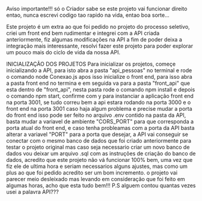 Aviso importante!!! 
só o Criador sabe se este projeto vai funcionar direito entao, nunca escrevi codigo tao rapido na vida, entao boa sorte...

Este projeto é um extra ao que foi pedido no projeto do processo seletivo, criei um front end bem rudimentar e integrei com a API criada anteriormente, 
fiz algumas modificações na API a fim de poder deixa a integração mais interessante, resolvi fazer este projeto para poder explorar um pouco mais
do ciclo de vida da nossa API.

INICIALIZAÇÃO DOS PROJETOS
Para inicializar os projetos, começe inicializando a API, para isto abra a pasta "api_pessoas" no terminal e rode o comando node Conexao.js
apos isso inicialize o front end, para isso abra a pasta front end no termina e em seguida va para a pasta "front_api" que esta dentro de "front_api", nesta pasta rode o comando npm install e depois
o comando npm start, confirme com y para instanciar a aplicação front end na porta 3001, se tudo correu bem a api estara rodando na porta 3000 e o front end na porta 3001 caso haja algum problema e precise mudar a porta do front end isso pode ser feito no arquivo .env contido na pasta da API, basta mudar a variavel de ambiente "CORS_PORT" para que corresponda a porta atual do front end, e caso tenha probleamas com a porta da API basta alterar a variavel "PORT" para a porta que desejar, a API vai conseguir se conectar com o mesmo banco de dados que foi
criado anteriormente para testar o projeto original mas caso seja necessario criar um novo banco de dados vou deixar um arquivo .sql com as instruções de criação do banco de dados, acredito que este projeto não vá funcionar 100% bem, uma vez que fiz ele de ultima hora e seriam necessarios alguns ajustes, mas como um plus ao que foi pedido acredito ser um bom incremento.
o projeto vai parecer meio desleixado mas levando em consideração que foi feito em algumas horas, acho que esta tudo bem!!!
P.S alguem contou quantas vezes usei a palavra API???
